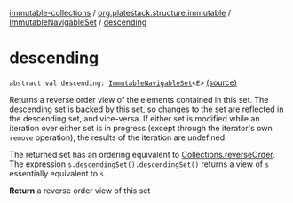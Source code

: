 [immutable-collections](../../index.md) / [org.platestack.structure.immutable](../index.md) / [ImmutableNavigableSet](index.md) / [descending](.)

# descending

`abstract val descending: `[`ImmutableNavigableSet`](index.md)`<E>` [(source)](https://github.com/PlateStack/immutable-collections/blob/v0.1.0-alpha/src/main/kotlin/org/platestack/structure/immutable/ImmutableNavigableSet.kt#L140)

Returns a reverse order view of the elements contained in this set.
The descending set is backed by this set, so changes to the set are
reflected in the descending set, and vice-versa.  If either set is
modified while an iteration over either set is in progress (except
through the iterator's own `remove` operation), the results of
the iteration are undefined.

The returned set has an ordering equivalent to
[Collections.reverseOrder](comparator()).
The expression `s.descendingSet().descendingSet()` returns a
view of `s` essentially equivalent to `s`.

**Return**
a reverse order view of this set

